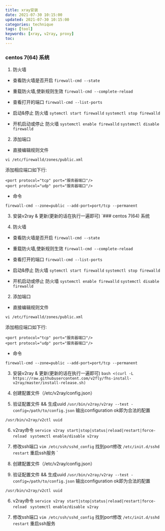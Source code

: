 ```yaml
---
title: xray安装
date: 2021-07-30 10:15:00
updated: 2021-07-30 10:15:00
categories: technique
tags: [tool]
keywords: [xray, v2ray, proxy]
toc:
---
```


### centos 7(64) 系统

1. 防火墙

- 查看防火墙是否开启
`firewall-cmd --state`

- 重载防火墙,使新规则生效
`firewall-cmd --complete-reload`

- 查看打开的端口
`firewall-cmd --list-ports`

- 启动&停止 防火墙
`sytemctl start firewalld`
`systemctl stop firewalld`
<!-- more -->
- 开机启动或停止 防火墙
`systemctl enable firewalld`
`systemctl disable firewalld`

2. 添加端口

- 直接编辑规则文件

`vi /etc/firewalld/zones/public.xml`

添加相应端口如下行:
```
<port protocol="tcp" port="服务器端口"/>
<port protocol="udp" port="服务器端口"/>
```

- 命令

`firewall-cmd --zone=public --add-port=port/tcp --permanent`


3. 安装v2ray & 更新(更新的话在执行一遍即可)
`### centos 7(64) 系统

1. 防火墙

- 查看防火墙是否开启
`firewall-cmd --state`

- 重载防火墙,使新规则生效
`firewall-cmd --complete-reload`

- 查看打开的端口
`firewall-cmd --list-ports`

- 启动&停止 防火墙
`sytemctl start firewalld`
`systemctl stop firewalld`
<!-- more -->
- 开机启动或停止 防火墙
`systemctl enable firewalld`
`systemctl disable firewalld`

2. 添加端口

- 直接编辑规则文件

`vi /etc/firewalld/zones/public.xml`

添加相应端口如下行:
```
<port protocol="tcp" port="服务器端口"/>
<port protocol="udp" port="服务器端口"/>
```

- 命令

`firewall-cmd --zone=public --add-port=port/tcp --permanent`


3. 安装v2ray & 更新(更新的话在执行一遍即可)
`bash <(curl -L https://raw.githubusercontent.com/v2fly/fhs-install-v2ray/master/install-release.sh)`

4. 创建配置文件（/etc/v2ray/config.json）


5. 验证配置文件 && 生成uuid
`/usr/bin/v2ray/v2ray --test -config=/path/to/config.json`
输出configuration ok即为合法的配置

`/usr/bin/v2ray/v2ctl uuid`

6. v2ray命令
`service v2ray start|stop|status|reload|restart|force-reload `
`systemctl enable/disable v2ray`

7. 修改ssh端口
`vim /etc/ssh/sshd_config` 找到port修改
`/etc/init.d/sshd restart` 重启ssh服务
`

4. 创建配置文件（/etc/v2ray/config.json）


5. 验证配置文件 && 生成uuid
`/usr/bin/v2ray/v2ray --test -config=/path/to/config.json`
输出configuration ok即为合法的配置

`/usr/bin/v2ray/v2ctl uuid`

6. v2ray命令
`service v2ray start|stop|status|reload|restart|force-reload `
`systemctl enable/disable v2ray`

7. 修改ssh端口
`vim /etc/ssh/sshd_config` 找到port修改
`/etc/init.d/sshd restart` 重启ssh服务
